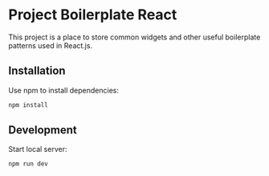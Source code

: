 # Project Boilerplate React

This project is a place to store common widgets and other useful boilerplate patterns used in React.js.

## Installation

Use npm to install dependencies:

```sh
npm install
```

## Development

Start local server:

```sh
npm run dev
```
